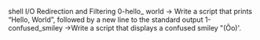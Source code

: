 shell I/O Redirection and Filtering
0-hello_ world -> Write a script that prints “Hello, World”, followed by a new line to the standard output
1-confused_smiley ->Write a script that displays a confused smiley "(Ôo)'.
